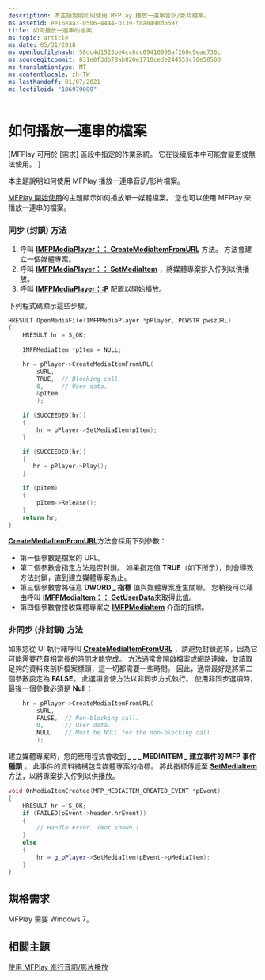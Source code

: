 ```yaml
---
description: 本主題說明如何使用 MFPlay 播放一連串音訊/影片檔案。
ms.assetid: ee16eaa3-0506-4444-b139-f8a8498d6597
title: 如何播放一連串的檔案
ms.topic: article
ms.date: 05/31/2018
ms.openlocfilehash: 58dc4d1523be4cc6cc09416096af260c9eae736c
ms.sourcegitcommit: 831e8f3db78ab820e1710cede244553c70e50500
ms.translationtype: MT
ms.contentlocale: zh-TW
ms.lasthandoff: 01/07/2021
ms.locfileid: "106979099"
---
```

# <a name="how-to-play-a-sequence-of-files"></a>如何播放一連串的檔案

\[MFPlay 可用於 [需求] 區段中指定的作業系統。 它在後續版本中可能會變更或無法使用。 \]

本主題說明如何使用 MFPlay 播放一連串音訊/影片檔案。


[MFPlay 開始使用](getting-started-with-mfplay.md)的主題顯示如何播放單一媒體檔案。 您也可以使用 MFPlay 來播放一連串的檔案。

### <a name="synchronous-blocking-method"></a>同步 (封鎖) 方法

1.  呼叫 [**IMFPMediaPlayer：： CreateMediaItemFromURL**](/windows/desktop/api/mfplay/nf-mfplay-imfpmediaplayer-createmediaitemfromurl) 方法。 方法會建立一個媒體專案。
2.  呼叫 [**IMFPMediaPlayer：： SetMediaItem**](/windows/desktop/api/mfplay/nf-mfplay-imfpmediaplayer-setmediaitem) ，將媒體專案排入佇列以供播放。
3.  呼叫 [**IMFPMediaPlayer：:P**](/windows/desktop/api/mfplay/nf-mfplay-imfpmediaplayer-play) 配置以開始播放。

下列程式碼顯示這些步驟。


```C++
HRESULT OpenMediaFile(IMFPMediaPlayer *pPlayer, PCWSTR pwszURL)
{
    HRESULT hr = S_OK;
    
    IMFPMediaItem *pItem = NULL;

    hr = pPlayer->CreateMediaItemFromURL(
        sURL, 
        TRUE,  // Blocking call
        0,     // User data.
        &pItem
        );

    if (SUCCEEDED(hr))
    {
        hr = pPlayer->SetMediaItem(pItem);
    }

    if (SUCCEEDED(hr))
    {
       hr = pPlayer->Play();
    }

    if (pItem)
    {
        pItem->Release();
    }
    return hr;
}
```



[**CreateMediaItemFromURL**](/windows/desktop/api/mfplay/nf-mfplay-imfpmediaplayer-createmediaitemfromurl)方法會採用下列參數：

-   第一個參數是檔案的 URL。
-   第二個參數會指定方法是否封鎖。 如果指定值 **TRUE**（如下所示），則會導致方法封鎖，直到建立媒體專案為止。
-   第三個參數會將任意 **DWORD \_ 指標** 值與媒體專案產生關聯。 您稍後可以藉由呼叫 [**IMFPMediaItem：： GetUserData**](/windows/desktop/api/mfplay/nf-mfplay-imfpmediaitem-getuserdata)來取得此值。
-   第四個參數會接收媒體專案之 [**IMFPMediaItem**](/windows/desktop/api/mfplay/nn-mfplay-imfpmediaitem) 介面的指標。

### <a name="asynchronous-non-blocking-method"></a>非同步 (非封鎖) 方法

如果您從 UI 執行緒呼叫 [**CreateMediaItemFromURL**](/windows/desktop/api/mfplay/nf-mfplay-imfpmediaplayer-createmediaitemfromurl) ，請避免封鎖選項，因為它可能需要花費相當長的時間才能完成。 方法通常會開啟檔案或網路連線，並讀取足夠的資料來剖析檔案標頭，這一切都需要一些時間。 因此，通常最好是將第二個參數設定為 **FALSE**。 此選項會使方法以非同步方式執行。 使用非同步選項時，最後一個參數必須是 **Null**：


```C++
    hr = pPlayer->CreateMediaItemFromURL(
        sURL, 
        FALSE,  // Non-blocking call.
        0,      // User data.
        NULL    // Must be NULL for the non-blocking call.
        );
```



建立媒體專案時，您的應用程式會收到 **\_ \_ \_ MEDIAITEM \_ 建立事件的 MFP 事件種類** 。 此事件的資料結構包含媒體專案的指標。 將此指標傳遞至 [**SetMediaItem**](/windows/desktop/api/mfplay/nf-mfplay-imfpmediaplayer-setmediaitem) 方法，以將專案排入佇列以供播放。


```C++
void OnMediaItemCreated(MFP_MEDIAITEM_CREATED_EVENT *pEvent)
{
    HRESULT hr = S_OK;
    if (FAILED(pEvent->header.hrEvent))
    {
        // Handle error. (Not shown.)
    }
    else
    {
        hr = g_pPlayer->SetMediaItem(pEvent->pMediaItem);
    }
}
```



## <a name="requirements"></a>規格需求

MFPlay 需要 Windows 7。

## <a name="related-topics"></a>相關主題

<dl> <dt>

[使用 MFPlay 進行音訊/影片播放](using-mfplay-for-audio-video-playback.md)
</dt> </dl>

 

 



